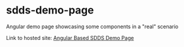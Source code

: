# sdds-demo-page
Angular demo page showcasing some components in a "real" scenario

Link to hosted site: <a href="https://sdds-angular-demo.netlify.app/">Angular Based SDDS Demo Page</a>
